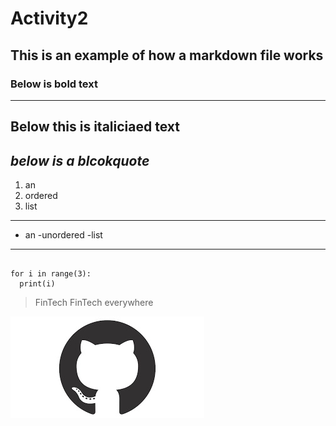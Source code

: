 # Activity2
## This is an example of how a markdown file works
### Below is bold text
---
**Below this is italiciaed text**
---
*below is a blcokquote*
---
1. an 
2. ordered
3. list
---
- an
-unordered
-list
---
```

for i in range(3):
  print(i)

```
> FinTech FinTech everywhere


![](https://github.com/sbo97t/Activity2/blob/master/image.jpg)
